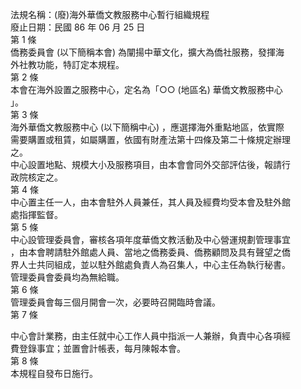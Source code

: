 法規名稱：(廢)海外華僑文教服務中心暫行組織規程  
廢止日期：民國 86 年 06 月 25 日  
第 1 條  
僑務委員會 (以下簡稱本會) 為闡揚中華文化，擴大為僑社服務，發揮海  
外社教功能，特訂定本規程。  
第 2 條  
本會在海外設置之服務中心，定名為「○○ (地區名) 華僑文教服務中心  
」。  
第 3 條  
海外華僑文教服務中心 (以下簡稱中心) ，應選擇海外重點地區，依實際  
需要購置或租賃，如屬購置，依國有財產法第十四條及第二十條規定辦理  
之。  
中心設置地點、規模大小及服務項目，由本會會同外交部評估後，報請行  
政院核定之。  
第 4 條  
中心置主任一人，由本會駐外人員兼任，其人員及經費均受本會及駐外館  
處指揮監督。  
第 5 條  
中心設管理委員會，審核各項年度華僑文教活動及中心營運規劃管理事宜  
，由本會聘請駐外館處人員、當地之僑務委員、僑務顧問及具有聲望之僑  
界人士共同組成，並以駐外館處負責人為召集人，中心主任為執行秘書。  
管理委員會委員均為無給職。  
第 6 條  
管理委員會每三個月開會一次，必要時召開臨時會議。  
第 7 條  


中心會計業務，由主任就中心工作人員中指派一人兼辦，負責中心各項經  
費登錄事宜；並置會計帳表，每月陳報本會。  
第 8 條  
本規程自發布日施行。  


